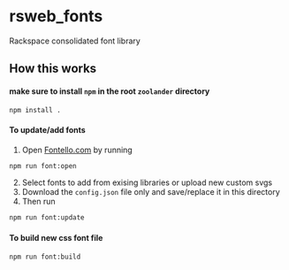 # rsweb_fonts
Rackspace consolidated font library

## How this works

#### make sure to install `npm` in the root `zoolander` directory
```bash
npm install .
```
#### To update/add fonts
1. Open [Fontello.com](http://fontello.com) by running 
```bash
npm run font:open
```
2. Select fonts to add from exising libraries or upload new custom svgs
3. Download the `config.json` file only and save/replace it in this directory
4. Then run 
```bash
npm run font:update
```

#### To build new css font file
```bash
npm run font:build
```
